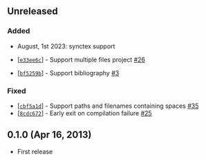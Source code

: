 Unreleased
----------

### Added
- August, 1st 2023: synctex support 

- [[`e33ee6c`](https://github.com/xuhdev/vim-latex-live-preview/commit/e33ee6c)] - Support multiple files project [#26](https://github.com/xuhdev/vim-latex-live-preview/pull/26)
- [[`bf5259b`](https://github.com/xuhdev/vim-latex-live-preview/commit/bf5259b)] - Support bibliography [#3](https://github.com/xuhdev/vim-latex-live-preview/pull/3)

### Fixed

- [[`cbf5a1d`](https://github.com/xuhdev/vim-latex-live-preview/commit/cbf5a1d)] - Support paths and filenames containing spaces [#35](https://github.com/xuhdev/vim-latex-live-preview/issues/35)
- [[`8cdc672`](https://github.com/xuhdev/vim-latex-live-preview/commit/8cdc672)] - Early exit on compilation failure [#25](https://github.com/xuhdev/vim-latex-live-preview/pull/25)

0.1.0 (Apr 16, 2013)
--------------------

- First release

<!--
vim: tw=0
-->

